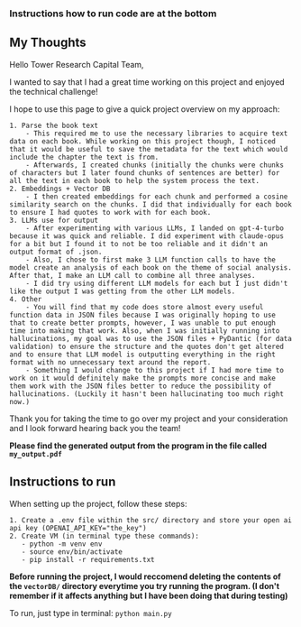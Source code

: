 ### Instructions how to run code are at the bottom

## My Thoughts

Hello Tower Research Capital Team, 

I wanted to say that I had a great time working on this project and enjoyed the technical challenge! 

I hope to use this page to give a quick project overview on my approach:

    1. Parse the book text
        - This required me to use the necessary libraries to acquire text data on each book. While working on this project though, I noticed that it would be useful to save the metadata for the text which would include the chapter the text is from. 
        - Afterwards, I created chunks (initially the chunks were chunks of characters but I later found chunks of sentences are better) for all the text in each book to help the system process the text. 
    2. Embeddings + Vector DB
        - I then created embeddings for each chunk and performed a cosine similarity search on the chunks. I did that individually for each book to ensure I had quotes to work with for each book. 
    3. LLMs use for output
        - After experimenting with various LLMs, I landed on gpt-4-turbo because it was quick and reliable. I did experiment with claude-opus for a bit but I found it to not be too reliable and it didn't an output format of .json. 
        - Also, I chose to first make 3 LLM function calls to have the model create an analysis of each book on the theme of social analysis. After that, I make an LLM call to combine all three analyses. 
        - I did try using different LLM models for each but I just didn't like the output I was getting from the other LLM models. 
    4. Other
        - You will find that my code does store almost every useful function data in JSON files because I was originally hoping to use that to create better prompts, however, I was unable to put enough time into making that work. Also, when I was initially running into hallucinations, my goal was to use the JSON files + PyDantic (for data validation) to ensure the structure and the quotes don't get altered and to ensure that LLM model is outputting everything in the right format with no unnecessary text around the report. 
        - Something I would change to this project if I had more time to work on it would definitely make the prompts more concise and make them work with the JSON files better to reduce the possibility of hallucinations. (Luckily it hasn't been hallucinating too much right now.)


Thank you for taking the time to go over my project and your consideration and I look forward hearing back you the team!

**Please find the generated output from the program in the file called `my_output.pdf`**

## Instructions to run
When setting up the project, follow these steps:

    1. Create a .env file within the src/ directory and store your open ai api key (OPENAI_API_KEY="the_key")
    2. Create VM (in terminal type these commands):
       - python -m venv env
       - source env/bin/activate
       - pip install -r requirements.txt

**Before running the project, I would reccomend deleting the contents of the `vectorDB/` directory everytime you try running the program. (I don't remember if it affects anything but I have been doing that during testing)**

To run, just type in terminal: `python main.py` 

